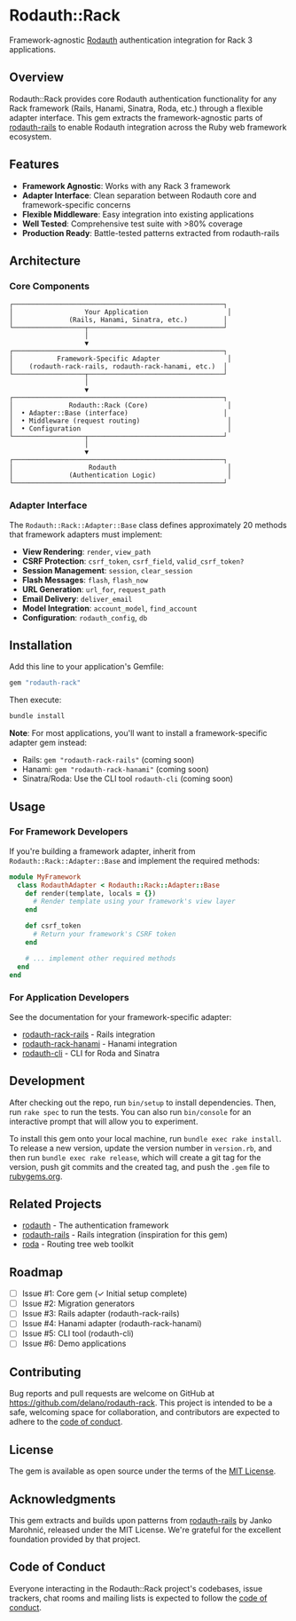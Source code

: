 # Rodauth::Rack

Framework-agnostic [Rodauth](http://rodauth.jeremyevans.net) authentication integration for Rack 3 applications.

## Overview

Rodauth::Rack provides core Rodauth authentication functionality for any Rack framework (Rails, Hanami, Sinatra, Roda, etc.) through a flexible adapter interface. This gem extracts the framework-agnostic parts of [rodauth-rails](https://github.com/janko/rodauth-rails) to enable Rodauth integration across the Ruby web framework ecosystem.

## Features

- **Framework Agnostic**: Works with any Rack 3 framework
- **Adapter Interface**: Clean separation between Rodauth core and framework-specific concerns
- **Flexible Middleware**: Easy integration into existing applications
- **Well Tested**: Comprehensive test suite with >80% coverage
- **Production Ready**: Battle-tested patterns extracted from rodauth-rails

## Architecture

### Core Components

```
┌─────────────────────────────────────────────────────┐
│                  Your Application                    │
│              (Rails, Hanami, Sinatra, etc.)         │
└──────────────────┬──────────────────────────────────┘
                   │
                   ▼
┌─────────────────────────────────────────────────────┐
│           Framework-Specific Adapter                 │
│    (rodauth-rack-rails, rodauth-rack-hanami, etc.)  │
└──────────────────┬──────────────────────────────────┘
                   │
                   ▼
┌─────────────────────────────────────────────────────┐
│              Rodauth::Rack (Core)                    │
│  • Adapter::Base (interface)                        │
│  • Middleware (request routing)                      │
│  • Configuration                                     │
└──────────────────┬──────────────────────────────────┘
                   │
                   ▼
┌─────────────────────────────────────────────────────┐
│                   Rodauth                            │
│              (Authentication Logic)                  │
└─────────────────────────────────────────────────────┘
```

### Adapter Interface

The `Rodauth::Rack::Adapter::Base` class defines approximately 20 methods that framework adapters must implement:

- **View Rendering**: `render`, `view_path`
- **CSRF Protection**: `csrf_token`, `csrf_field`, `valid_csrf_token?`
- **Session Management**: `session`, `clear_session`
- **Flash Messages**: `flash`, `flash_now`
- **URL Generation**: `url_for`, `request_path`
- **Email Delivery**: `deliver_email`
- **Model Integration**: `account_model`, `find_account`
- **Configuration**: `rodauth_config`, `db`

## Installation

Add this line to your application's Gemfile:

```ruby
gem "rodauth-rack"
```

Then execute:

```bash
bundle install
```

**Note**: For most applications, you'll want to install a framework-specific adapter gem instead:

- Rails: `gem "rodauth-rack-rails"` (coming soon)
- Hanami: `gem "rodauth-rack-hanami"` (coming soon)
- Sinatra/Roda: Use the CLI tool `rodauth-cli` (coming soon)

## Usage

### For Framework Developers

If you're building a framework adapter, inherit from `Rodauth::Rack::Adapter::Base` and implement the required methods:

```ruby
module MyFramework
  class RodauthAdapter < Rodauth::Rack::Adapter::Base
    def render(template, locals = {})
      # Render template using your framework's view layer
    end

    def csrf_token
      # Return your framework's CSRF token
    end

    # ... implement other required methods
  end
end
```

### For Application Developers

See the documentation for your framework-specific adapter:

- [rodauth-rack-rails](https://github.com/delano/rodauth-rack-rails) - Rails integration
- [rodauth-rack-hanami](https://github.com/delano/rodauth-rack-hanami) - Hanami integration
- [rodauth-cli](https://github.com/delano/rodauth-cli) - CLI for Roda and Sinatra

## Development

After checking out the repo, run `bin/setup` to install dependencies. Then, run `rake spec` to run the tests. You can also run `bin/console` for an interactive prompt that will allow you to experiment.

To install this gem onto your local machine, run `bundle exec rake install`. To release a new version, update the version number in `version.rb`, and then run `bundle exec rake release`, which will create a git tag for the version, push git commits and the created tag, and push the `.gem` file to [rubygems.org](https://rubygems.org).

## Related Projects

- [rodauth](https://github.com/jeremyevans/rodauth) - The authentication framework
- [rodauth-rails](https://github.com/janko/rodauth-rails) - Rails integration (inspiration for this gem)
- [roda](https://github.com/jeremyevans/roda) - Routing tree web toolkit

## Roadmap

- [ ] Issue #1: Core gem (✓ Initial setup complete)
- [ ] Issue #2: Migration generators
- [ ] Issue #3: Rails adapter (rodauth-rack-rails)
- [ ] Issue #4: Hanami adapter (rodauth-rack-hanami)
- [ ] Issue #5: CLI tool (rodauth-cli)
- [ ] Issue #6: Demo applications

## Contributing

Bug reports and pull requests are welcome on GitHub at https://github.com/delano/rodauth-rack. This project is intended to be a safe, welcoming space for collaboration, and contributors are expected to adhere to the [code of conduct](https://github.com/delano/rodauth-rack/blob/main/CODE_OF_CONDUCT.md).

## License

The gem is available as open source under the terms of the [MIT License](https://opensource.org/licenses/MIT).

## Acknowledgments

This gem extracts and builds upon patterns from [rodauth-rails](https://github.com/janko/rodauth-rails) by Janko Marohnić, released under the MIT License. We're grateful for the excellent foundation provided by that project.

## Code of Conduct

Everyone interacting in the Rodauth::Rack project's codebases, issue trackers, chat rooms and mailing lists is expected to follow the [code of conduct](https://github.com/delano/rodauth-rack/blob/main/CODE_OF_CONDUCT.md).
